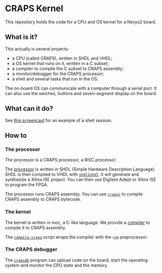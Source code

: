# CRAPS Kernel

This repository holds the code for a CPU and OS kernel for a Nexys2 board.

## What is it?

This actually is several projects:
- a CPU (called CRAPS), written in SHDL and VHDL;
- a OS kernel that runs on it, written in a C subset;
- a compiler to compile the C subset to CRAPS assembly;
- a monitor/debugger for the CRAPS processor;
- a shell and several tasks that run in the OS.

The on-board OS can communicate with a computer through a serial port. It can
also use the swiches, buttons and seven-segment display on the board.

## What can it do?

See [this screencast](https://asciinema.org/a/17322) for an example of a shell
session.

## How to
### The processor
The processor is a CRAPS processor, a RISC processor.

The [processor](Processor/shdl/) is written in SHDL (Simple Hardware
Description Language). SHDL is then compiled to VHDL with
[`shdl2vhdl`](Utils/shdl2vhdl). It will generate and synthesize a Xilinx ISE
project. You can then use Digilent Adept or Xilinx ISE to program the FPGA.

The processor runs CRAPS assembly. You can use [`crapsc`](Utils/crapsc) to
compile CRAPS assembly to CRAPS bytecode.

### The kernel
The kernel is written in *moc*, a C-like language. We provide a
[compiler](https://github.com/arthaud/moc) to compile it to CRAPS assembly.

The [`compile-craps`](https://github.com/arthaud/moc/blob/craps/compile-craps)
script wraps the compiler with the `cpp` preprocessor.

### The CRAPS debugger
The [`crapsdb`](Utils/crapsdb) program can upload code on the board, start the
operating system  and monitor the CPU state and the memory.
